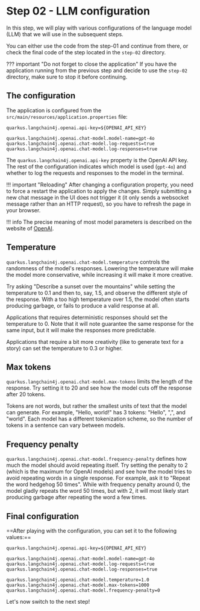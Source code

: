 # Step 02 - LLM configuration

In this step, we will play with various configurations of the language model (LLM) that we will use in the subsequent steps.

You can either use the code from the step-01 and continue from there, or check the final code of the step located in the `step-02` directory.

??? important "Do not forget to close the application"
    If you have the application running from the previous step and decide to use the `step-02` directory, make sure to stop it before continuing.

## The configuration

The application is configured from the `src/main/resources/application.properties` file:

```properties
quarkus.langchain4j.openai.api-key=${OPENAI_API_KEY}

quarkus.langchain4j.openai.chat-model.model-name=gpt-4o
quarkus.langchain4j.openai.chat-model.log-requests=true
quarkus.langchain4j.openai.chat-model.log-responses=true
```

The `quarkus.langchain4j.openai.api-key` property is the OpenAI API key.
The rest of the configuration indicates which model is used (`gpt-4o`) and whether to log the requests and responses to the model in the terminal.

!!! important "Reloading"
    After changing a configuration property, you need to force a restart the application to apply the changes. 
    Simply submitting a new chat message in the UI does not trigger it (it only sends a websocket message rather than an HTTP request), 
    so you have to refresh the page in  your browser.

!!! info 
    The precise meaning of most model parameters is described on the website of [OpenAI](https://platform.openai.com/docs/api-reference/chat/create).

## Temperature

`quarkus.langchain4j.openai.chat-model.temperature` controls the randomness of the model's responses. 
Lowering the temperature will make the model more conservative, while increasing it will make it more creative. 

Try asking "Describe a sunset over the mountains" while setting the temperature to 0.1 and then to, say, 1.5, and observe the different style of the response. 
With a too high temperature over 1.5, the model often starts producing garbage, or fails to produce a valid response at all.

Applications that requires deterministic responses should set the temperature to 0. 
Note that it will note guarantee the same response for the same input, but it will make the responses more predictable.

Applications that require a bit more creativity (like to generate text for a story) can set the temperature to 0.3 or higher.

## Max tokens

`quarkus.langchain4j.openai.chat-model.max-tokens` limits the length of the  response. 
Try setting it to 20 and see how the model cuts off the response after 20 tokens.

Tokens are not words, but rather the smallest units of text that the model can generate.
For example, "Hello, world!" has 3 tokens: "Hello", ",", and "world".
Each model has a different tokenization scheme, so the number of tokens in a sentence can vary between models.

## Frequency penalty

`quarkus.langchain4j.openai.chat-model.frequency-penalty` defines how much the model should avoid repeating itself. 
Try setting the penalty to 2 (which is the maximum for OpenAI models) and see how the model tries to avoid repeating words in a single response. 
For example, ask it to "Repeat the word hedgehog 50 times". 
While with frequency penalty around 0, the model gladly repeats the word 50 times, but with 2, it will most likely start producing garbage after repeating the word a few times.

## Final configuration

==After playing with the configuration, you can set it to the following values:==

```properties
quarkus.langchain4j.openai.api-key=${OPENAI_API_KEY}

quarkus.langchain4j.openai.chat-model.model-name=gpt-4o
quarkus.langchain4j.openai.chat-model.log-requests=true
quarkus.langchain4j.openai.chat-model.log-responses=true

quarkus.langchain4j.openai.chat-model.temperature=1.0
quarkus.langchain4j.openai.chat-model.max-tokens=1000
quarkus.langchain4j.openai.chat-model.frequency-penalty=0
```

Let's now switch to the next step!
